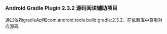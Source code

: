### Android Gradle Plugin 2.3.2 源码阅读辅助项目

通过依赖gradleApi和com.android.tools.build:gradle:2.3.2，在依赖库中查看对应源码